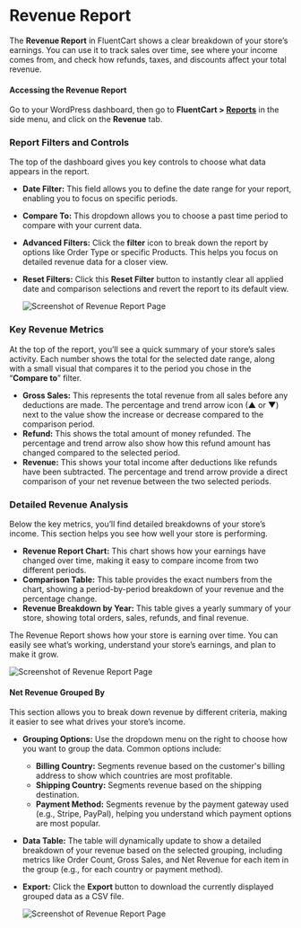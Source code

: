 # Revenue Report

The **Revenue Report** in FluentCart shows a clear breakdown of your store’s earnings. You can use it to track sales over time, see where your income comes from, and check how refunds, taxes, and discounts affect your total revenue.

#### Accessing the Revenue Report

Go to your WordPress dashboard, then go to **FluentCart > [Reports](/guide/reporting-analytics/reports-dashboard-overview.md)** in the side menu, and click on the **Revenue** tab.

### Report Filters and Controls

The top of the dashboard gives you key controls to choose what data appears in the report.

* **Date Filter:** This field allows you to define the date range for your report, enabling you to focus on specific periods.
* **Compare To:** This dropdown allows you to choose a past time period to compare with your current data.
* **Advanced Filters:** Click the **filter** icon to break down the report by options like Order Type or specific Products. This helps you focus on detailed revenue data for a closer view.
* **Reset Filters:** Click this **Reset Filter** button to instantly clear all applied date and comparison selections and revert the report to its default view.

	![Screenshot of Revenue Report Page](/images/reporting-analytics/revenue/advanced-filter.png)

### Key Revenue Metrics

At the top of the report, you’ll see a quick summary of your store’s sales activity. Each number shows the total for the selected date range, along with a small visual that compares it to the period you chose in the “**Compare to**” filter.

* **Gross Sales:** This represents the total revenue from all sales before any deductions are made. The percentage and trend arrow icon (▲ or ▼) next to the value show the increase or decrease compared to the comparison period.
* **Refund:** This shows the total amount of money refunded. The percentage and trend arrow also show how this refund amount has changed compared to the selected period.
* **Revenue:** This shows your total income after deductions like refunds have been subtracted. The percentage and trend arrow provide a direct comparison of your net revenue between the two selected periods.

### Detailed Revenue Analysis

Below the key metrics, you’ll find detailed breakdowns of your store’s income. This section helps you see how well your store is performing.

* **Revenue Report Chart:** This chart shows how your earnings have changed over time, making it easy to compare income from two different periods.
* **Comparison Table:** This table provides the exact numbers from the chart, showing a period-by-period breakdown of your revenue and the percentage change.
* **Revenue Breakdown by Year:** This table gives a yearly summary of your store, showing total orders, sales, refunds, and final revenue.

The Revenue Report shows how your store is earning over time. You can easily see what’s working, understand your store’s earnings, and plan to make it grow.

   ![Screenshot of Revenue Report Page](/images/reporting-analytics/revenue/revenue-analysis.png)

#### Net Revenue Grouped By

This section allows you to break down revenue by different criteria, making it easier to see what drives your store’s income.

* **Grouping Options:** Use the dropdown menu on the right to choose how you want to group the data. Common options include:
    * **Billing Country:** Segments revenue based on the customer's billing address to show which countries are most profitable.
    * **Shipping Country:** Segments revenue based on the shipping destination.
    * **Payment Method:** Segments revenue by the payment gateway used (e.g., Stripe, PayPal), helping you understand which payment options are most popular.
* **Data Table:** The table will dynamically update to show a detailed breakdown of your revenue based on the selected grouping, including metrics like Order Count, Gross Sales, and Net Revenue for each item in the group (e.g., for each country or payment method).
* **Export:** Click the **Export** button to download the currently displayed grouped data as a CSV file.

    ![Screenshot of Revenue Report Page](/images/reporting-analytics/revenue/net-revenue.png)
